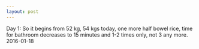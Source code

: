 ```yaml
---
layout: post
---
```

Day 1:
So it begins from 52 kg, 54 kgs today, one more half bowel rice, time for bathroom decreases to 15 minutes and 1-2 times only, not 3 any more. 2016-01-18
